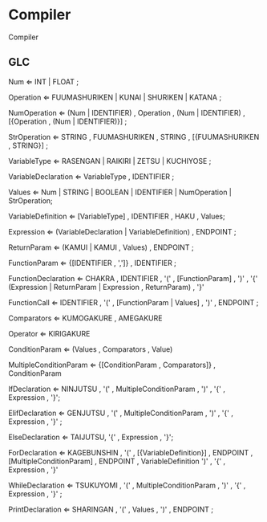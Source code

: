 # Compiler
Compiler 

## GLC

Num ⇐ INT | FLOAT ;

Operation ⇐ FUUMASHURIKEN | KUNAI | SHURIKEN | KATANA ;

NumOperation ⇐ (Num | IDENTIFIER) , Operation , (Num | IDENTIFIER) , [{Operation , (Num | IDENTIFIER)}] ; 

StrOperation ⇐ STRING , FUUMASHURIKEN , STRING , [{FUUMASHURIKEN , STRING}] ;

VariableType ⇐ RASENGAN | RAIKIRI | ZETSU | KUCHIYOSE ;

VariableDeclaration ⇐ VariableType , IDENTIFIER ;

Values ⇐ Num | STRING | BOOLEAN | IDENTIFIER | NumOperation | StrOperation;

VariableDefinition ⇐ [VariableType] , IDENTIFIER , HAKU , Values;

Expression ⇐ (VariableDeclaration | VariableDefinition) , ENDPOINT ;

ReturnParam ⇐ (KAMUI | KAMUI , Values) , ENDPOINT ;

FunctionParam ⇐ {[IDENTIFIER , ',']} , IDENTIFIER ;

FunctionDeclaration ⇐ CHAKRA , IDENTIFIER , '(' , [FunctionParam] , ')' , '{' (Expression | ReturnParam | Expression , ReturnParam) , '}'

FunctionCall ⇐ IDENTIFIER , '(' , [FunctionParam | Values] , ')' , ENDPOINT ;

Comparators ⇐ KUMOGAKURE , AMEGAKURE

Operator ⇐ KIRIGAKURE

ConditionParam ⇐ (Values , Comparators , Value)

MultipleConditionParam ⇐  {[ConditionParam , Comparators]} , ConditionParam

IfDeclaration ⇐ NINJUTSU , '(' , MultipleConditionParam , ')' , '{' , Expression , '}';

ElifDeclaration ⇐ GENJUTSU , '(' , MultipleConditionParam , ')' , '{' , Expression , '}' ;

ElseDeclaration ⇐ TAIJUTSU, '{' , Expression , '}';

ForDeclaration ⇐ KAGEBUNSHIN , '(' , [{VariableDefinition}] , ENDPOINT , [MultipleConditionParam] , ENDPOINT , VariableDefinition ')' , '{' , Expression , '}'

WhileDeclaration ⇐ TSUKUYOMI , '(' , MultipleConditionParam , ')' , '{' , Expression , '}' ;

PrintDeclaration ⇐ SHARINGAN , '(' , Values , ')' , ENDPOINT ;
